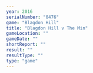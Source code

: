 ```yaml
---
year: 2016
serialNumber: "0476" 
game: "Blagdon Hill"
title: "Blagdon Hill v The Min"
gameLocation: ""
gameDate: ""
shortReport: ""
result: ""
resultType: ""
type: "game"
---
```

